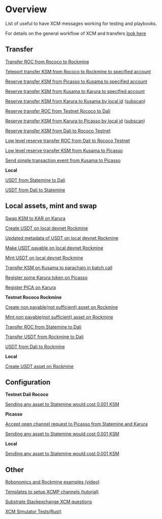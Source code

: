 # Overview

List of useful to have XCM messages working for testing and playbooks.

For details on the general workflow of XCM and transfers [look here](./ping.plantuml)

## Transfer

[Transfer ROC from Rococo to Rockmine](https://polkadot.js.org/apps/?rpc=wss%3A%2F%2Frococo-rpc.polkadot.io#/extrinsics/decode/0x630901000100a10f0100010100b8e39e87c0fec96f7d012d31a4c27b44bfb504ab359662112e4270e380c84341010400000000070010a5d4e80000000000)

[Teleport transfer KSM from Rococo to Rockmine to specified account](https://polkadot.js.org/apps/?rpc=wss%3A%2F%2Frococo-rpc.polkadot.io#/extrinsics/decode/0x630101000100a10f01000101002aa47c41b763a16946b6cc7e051174877b14fafe5d8daf075b0e39e2398c8e4c0104000000000b00a0724e180900000000)

[Reserve transfer KSM from Picasso to Kusama to specified account](https://polkadot.js.org/apps/?rpc=wss%3A%2F%2Fpicasso-rpc.composable.finance#/extrinsics/decode/0x29020101000100010100b8e39e87c0fec96f7d012d31a4c27b44bfb504ab359662112e4270e380c8434101040000000002c2eb0b00000000)

[Reserve transfer KSM from Kusama to Karura to specified account](https://polkadot.js.org/apps/?rpc=wss%3A%2F%2F1rpc.io%2Fksm#/extrinsics/decode/0x630201000100411f0100010100b8e39e87c0fec96f7d012d31a4c27b44bfb504ab359662112e4270e380c84341010400000000070010a5d4e800000000)

[Reserve transfer KSM from Karura to Kusama by local id](https://polkadot.js.org/apps/?rpc=wss%3A%2F%2Fkarura-rpc-0.aca-api.network#/extrinsics/decode/0x3600008200ca9a3b0000000000000000000000000101010100b8e39e87c0fec96f7d012d31a4c27b44bfb504ab359662112e4270e380c8434100ca9a3b00000000) ([subscan](https://karura.subscan.io/xcm_transfer/kusama-2000-2973319-13))

[Reserve transfer ROC from Testnet Rococo to Dali](https://polkadot.js.org/apps/?rpc=wss%3A%2F%2Frococo-rpc.polkadot.io#/extrinsics/decode/0x6308010001009d200100010100b8e39e87c0fec96f7d012d31a4c27b44bfb504ab359662112e4270e380c8434101040000000003ba5cbf480000000000)


[Reserve transfer KSM from Karura to Picasso by local id](
https://polkadot.js.org/apps/?rpc=wss%3A%2F%2Fkarura-rpc-0.aca-api.network#/extrinsics/decode/0x3600008200ca9a3b000000000000000000000000010102009d200100b8e39e87c0fec96f7d012d31a4c27b44bfb504ab359662112e4270e380c8434100ca9a3b00000000) ([subscan](https://picasso.subscan.io/block/1133228?tab=event))

[Reserve transfer KSM from Dali to Rococo Testnet](https://polkadot.js.org/apps/?rpc=wss%3A%2F%2Frpc.composablefinance.ninja#/extrinsics/decode/0x2c00040000000000000000000000000000001bb8a3720000000000000000000000000101010100b8e39e87c0fec96f7d012d31a4c27b44bfb504ab359662112e4270e380c8434100ca9a3b00000000)

[Low level reserve transfer ROC from Dali to Rococo Testnet](https://polkadot.js.org/apps/?rpc=wss%3A%2F%2Frpc.composablefinance.ninja#/extrinsics/decode/0x2903020800040001000056346f1d100100000008130001000056346f1d0107006e2e12010d01000400010100b8e39e87c0fec96f7d012d31a4c27b44bfb504ab359662112e4270e380c843410084d71700000000)

[Low level reserve transfer KSM from Kusama to Picasso](https://polkadot.js.org/apps/?rpc=wss%3A%2F%2Fkusama-rpc.polkadot.io#/extrinsics/decode/0x6303020800040000000056346f1d05040000000056346f1d0001009d2008130001000056346f1d000d01000400010100b8e39e87c0fec96f7d012d31a4c27b44bfb504ab359662112e4270e380c84341eb16b04c02000000)

[Send simple transaction event from Kusama to Picasso](https://polkadot.js.org/apps/?rpc=wss%3A%2F%2Fkusama-rpc.polkadot.io#/extrinsics/decode/0x6303020800040000000006286bee05040000000006286bee0001009d200c130001000006286bee00060102286bee5800084c313233343536373839303938373635343332310d01000400010100b8e39e87c0fec96f7d012d31a4c27b44bfb504ab359662112e4270e380c8434100ca9a3b00000000)

**Local**

[USDT from Statemine to Dali](https://polkadot.js.org/apps/?rpc=ws%3A%2F%2F127.0.0.1%3A10008#/extrinsics/decode/0x1f08000200019d200100010100b8e39e87c0fec96f7d012d31a4c27b44bfb504ab359662112e4270e380c843410104000002043205011f000b00407a10f35a0000000000)

[USDT from Dali to Statemine](https://polkadot.js.org/apps/?rpc=ws%3A%2F%2F127.0.0.1%3A10008#/extrinsics/decode/0x2c030100010300a10f0432050400070010a5d4e801000100000700e40b540201010200a10f0100d43593c715fdd31c61141abd04a99fd6822c8558854ccde39a5684e7a56da27d00bca06501000000)

## Local assets, mint and swap

[Swap KSM to KAR on Karura](
https://polkadot.js.org/apps/?rpc=wss%3A%2F%2Fkarura-rpc-0.aca-api.network#/extrinsics/decode/0x5d00040008008200800700e876481700)

[Create USDT on local devnet Rockmine](https://polkadot.js.org/apps/?rpc=ws%3A%2F%2F127.0.0.1%3A10008#/extrinsics/decode/0x02001f1000105553445410555344540600)

[Updated metadata of USDT on local devnet Rockmine](https://polkadot.js.org/apps/?rpc=ws%3A%2F%2F127.0.0.1%3A10008#/extrinsics/decode/0x02001f1000105553445410555344540600)

[Make USDT payable on local devnet Rockmine](https://polkadot.js.org/apps/?rpc=ws%3A%2F%2F127.0.0.1%3A10008#/extrinsics/decode/0x02001f12011f00d43593c715fdd31c61141abd04a99fd6822c8558854ccde39a5684e7a56da27d00d43593c715fdd31c61141abd04a99fd6822c8558854ccde39a5684e7a56da27d00d43593c715fdd31c61141abd04a99fd6822c8558854ccde39a5684e7a56da27d00d43593c715fdd31c61141abd04a99fd6822c8558854ccde39a5684e7a56da27da10f0100)

[Mint USDT on local devnet Rockmine](https://polkadot.js.org/apps/?rpc=ws%3A%2F%2F127.0.0.1%3A10008#/extrinsics/decode/0x1f03011f00d43593c715fdd31c61141abd04a99fd6822c8558854ccde39a5684e7a56da27d130000e8890423c78a)

[Transfer KSM on Kusama to parachain in batch call](https://polkadot.js.org/apps/?rpc=wss%3A%2F%2Fkusama-rpc.polkadot.io#/extrinsics/decode/0x180204040000706172612708000000000000000000000000000000000000000000000000000052220600)

[Register some Karura token on Picasso](https://polkadot.js.org/apps/?rpc=wss%3A%2F%2Frpc.composablefinance.ninja#/extrinsics/decode/0x3700010200411f0608008140420f0000000000000000000000000001000064a7b3b6e00d0000000000000000010c000000)

[Register PICA on Karura](https://polkadot.js.org/apps/?rpc=wss%3A%2F%2Fkarura-rpc-1.aca-api.network#/extrinsics/decode/0x7a000001019d20105049434110504943410c00ca9a3b000000000000000000000000)

**Testnet Rococo Rockmine**

[Create non payable(not sufficient) asset on Rockmine](https://polkadot.js.org/apps/?rpc=wss%3A%2F%2Frococo-rockmine-rpc.polkadot.io#/extrinsics/decode/0x32005222060000b8e39e87c0fec96f7d012d31a4c27b44bfb504ab359662112e4270e380c84341e8030000000000000000000000000000)

[Mint non payable(not sufficient) asset on Rockmine](https://polkadot.js.org/apps/?rpc=wss%3A%2F%2Frococo-rockmine-rpc.polkadot.io#/extrinsics/decode/0x32035222060000b8e39e87c0fec96f7d012d31a4c27b44bfb504ab359662112e4270e380c843410f0000c16ff28623)

[Transfer ROC from Statemine to Dali](https://polkadot.js.org/apps/?rpc=wss%3A%2F%2Frococo-rockmine-rpc.polkadot.io#/extrinsics/decode/0x1f08010101009d2001000101002aa47c41b763a16946b6cc7e051174877b14fafe5d8daf075b0e39e2398c8e4c010400010000070010a5d4e80000000000)

[Transfer USDT from Rockmine to Dali](https://polkadot.js.org/apps/?rpc=wss%3A%2F%2Frococo-rockmine-rpc.polkadot.io#/extrinsics/decode/0x1f08010101009d200100010100b8e39e87c0fec96f7d012d31a4c27b44bfb504ab359662112e4270e380c843410104000002043205011f00025a62020000000000)

[USDT from Dali to Rockmine](https://polkadot.js.org/apps/?rpc=wss%3A%2F%2Frpc.composablefinance.ninja#/extrinsics/decode/0x2c04080400000000000000000000000000000000e40b540200000000000000000000008200000000000000000000000000000040420f000000000000000000000000000000000001010200a10f0100b8e39e87c0fec96f7d012d31a4c27b44bfb504ab359662112e4270e380c8434100ca9a3b00000000)

**Local**

[Create USDT asset on Rockmine](https://polkadot.js.org/apps/?rpc=ws%3A%2F%2F127.0.0.1%3A9944#/extrinsics/decode/0x2000630001000100a10f00060200f2052a01000000b02802043203011f03b8e39e87c0fec96f7d012d31a4c27b44bfb504ab359662112e4270e380c843417656601d)

## Configuration

**Testnet Dali Rococo**

[Sending any asset to Statemine would cost 0.001 KSM](https://polkadot.js.org/apps/?rpc=wss%3A%2F%2Frpc.composablefinance.ninja#/extrinsics/decode/0x02003702e8030000010100a10f0100ca9a3b000000000000000000000000)

**Picasso**


[Accept open channel request to Picasso from Statemine and Karura](//https://polkadot.js.org/apps/?rpc=wss%3A%2F%2Fpicasso-rpc.composable.finance#/extrinsics/decode/0x2900010100020c000400000000070010a5d4e81300000000070010a5d4e8000600035e2e5d713c1800083c01e80300003c01d0070000)

[Sending any asset to Statemine would cost 0.001 KSM](https://polkadot.js.org/apps/?rpc=wss%3A%2F%2Fpicasso-rpc.composable.finance#/extrinsics/decode/0x02003b02e8030000010100a10f0100ca9a3b000000000000000000000000)

**Local**

[Sending any asset to Statemine would cost 0.001 KSM](https://polkadot.js.org/apps/?rpc=ws%3A%2F%2F127.0.0.1%3A9988#/extrinsics/decode/0x02003b02e8030000010100a10f0100ca9a3b000000000000000000000000)

## Other

[Robonomics and Rockmine examples (video)](https://www.youtube.com/watch?v=rygXb21YCDo) 

[Templates to setup XCMP channels (tutorial)](https://docs.substrate.io/reference/how-to-guides/parachains/add-hrmp-channels/) 

[Substrate Stackexchange XCM questions](https://substrate.stackexchange.com/questions/tagged/xcm)

[XCM Simulator Tests(Rust)](https://github.com/paritytech/polkadot/blob/master/xcm/xcm-simulator/example/src/lib.rs)